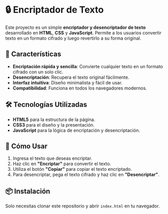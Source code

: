 # 🔒 Encriptador de Texto

Este proyecto es un simple **encriptador y desencriptador de texto** desarrollado en **HTML**, **CSS** y **JavaScript**. Permite a los usuarios convertir texto en un formato cifrado y luego revertirlo a su forma original.

## 🚀 Características

- **Encriptación rápida y sencilla**: Convierte cualquier texto en un formato cifrado con un solo clic.
- **Desencriptación**: Recupera el texto original fácilmente.
- **Interfaz intuitiva**: Diseño minimalista y fácil de usar.
- **Compatibilidad**: Funciona en todos los navegadores modernos.

## 🛠️ Tecnologías Utilizadas

- **HTML5** para la estructura de la página.
- **CSS3** para el diseño y la presentación.
- **JavaScript** para la lógica de encriptación y desencriptación.

## 📄 Cómo Usar

1. Ingresa el texto que deseas encriptar.
2. Haz clic en **"Encriptar"** para convertir el texto.
3. Utiliza el botón **"Copiar"** para copiar el texto encriptado.
4. Para desencriptar, pega el texto cifrado y haz clic en **"Desencriptar"**.

## 📦 Instalación

Solo necesitas clonar este repositorio y abrir `index.html` en tu navegador.
